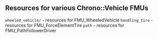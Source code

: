Resources for various Chrono::Vehicle FMUs
-------------------

`wheeled_vehicle/`  - resources for FMU_WheeledVehicle
`handling_tire`  - resources for FMU_ForceElementTire 
`path`  - resources for FMU_PathFollowerDriver
